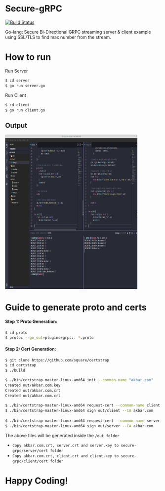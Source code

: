 
# Secure-gRPC

[![Build Status](https://travis-ci.org/joemccann/dillinger.svg?branch=master)](https://travis-ci.org/joemccann/dillinger)

Go-lang: Secure Bi-Directional GRPC streaming server & client example using SSL/TLS to find max number from the stream.

# How to run

Run Server
```sh
$ cd server
$ go run server.go
```
Run Client
``` sh
$ cd client
$ go run client.go
```

## Output

<a target="_blank" href="https://github.com/AkbaraliShaikh/AspNetCore2Docker/blob/master/img/sgrpc02.png" class="rich-diff-level-one"><img src="https://github.com/AkbaraliShaikh/AspNetCore2Docker/blob/master/img/sgrpc02.png" alt="text" width=85%  height=500px></a>

# Guide to generate proto and certs
#### Step 1: Proto Generation:

``` sh
$ cd proto
$ protoc --go_out=plugins=grpc:. *.proto
```
#### Step 2: Cert Generation:
```sh
$ git clone https://github.com/square/certstrap
$ cd certstrap
$ ./build
```

```sh
$ ./bin/certstrap-master-linux-amd64 init --common-name "akbar.com"
Created out/akbar.com.key
Created out/akbar.com.crt
Created out/akbar.com.crl
```
```sh
$ ./bin/certstrap-master-linux-amd64 request-cert --common-name client
$ ./bin/certstrap-master-linux-amd64 sign out/client --CA akbar.com 

$ ./bin/certstrap-master-linux-amd64 request-cert --common-name server
$ ./bin/certstrap-master-linux-amd64 sign out/server --CA akbar.com
```
The above files will be generated inside the `/out folder`

- `Copy akbar.com.crt, server.crt and server.key to secure-grpc/server/cert folder`
- `Copy akbar.com.crt, client.crt and client.key to secure-grpc/client/cert folder`

# Happy Coding!

